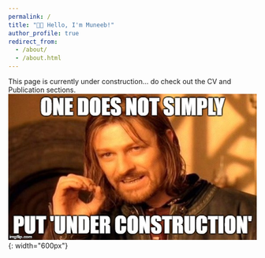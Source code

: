 ```yaml
---
permalink: /
title: "👋🏼 Hello, I'm Muneeb!"
author_profile: true
redirect_from: 
  - /about/
  - /about.html
---
```


This page is currently under construction... do check out the CV and Publication sections. 
<br class=”blank” />
![Under Construction](/images/under_construction.jpg){: width="600px"}
<br class=”blank” />
